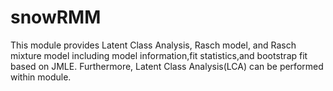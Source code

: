 # snowRMM
 This module provides Latent Class Analysis, Rasch model, and Rasch mixture model including model information,fit statistics,and bootstrap fit based on JMLE. Furthermore, Latent Class Analysis(LCA) can be performed within module.

